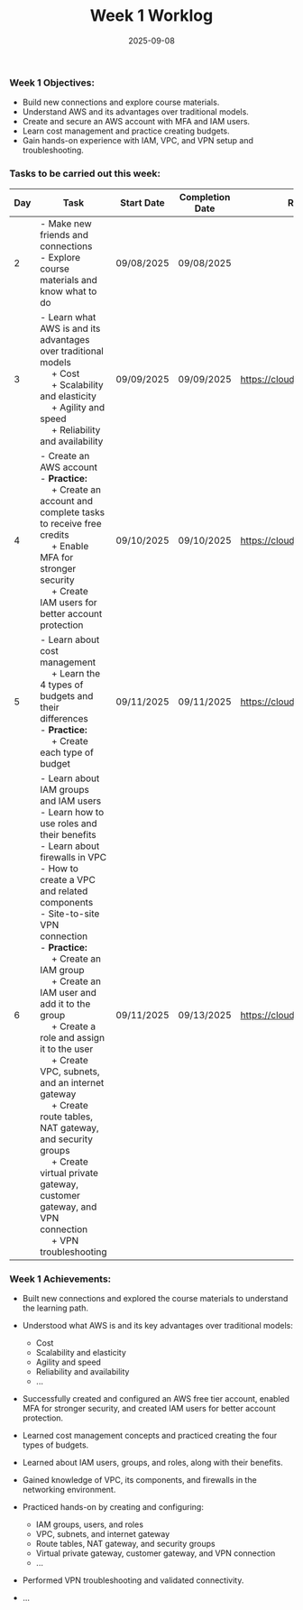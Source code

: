 ﻿---
title: "Week 1 Worklog"
date: "2025-09-08"
weight: 1
chapter: false
pre: " <b> 1.1. </b> "
---


### Week 1 Objectives:

* Build new connections and explore course materials.
* Understand AWS and its advantages over traditional models.
* Create and secure an AWS account with MFA and IAM users.
* Learn cost management and practice creating budgets.
* Gain hands-on experience with IAM, VPC, and VPN setup and troubleshooting.

### Tasks to be carried out this week:
| Day | Task                                                                                                                                                                                                   | Start Date | Completion Date | Reference Material                        |
| --- | ------------------------------------------------------------------------------------------------------------------------------------------------------------------------------------------------------ | ---------- | --------------- | ----------------------------------------- |
| 2   | - Make new friends and connections <br> - Explore course materials and know what to do                                                                                                   | 09/08/2025 | 09/08/2025      |
| 3   | - Learn what AWS is and its advantages over traditional models <br>&emsp; + Cost <br>&emsp; + Scalability and elasticity <br>&emsp; + Agility and speed <br>&emsp; + Reliability and availability <br>                                      | 09/09/2025 | 09/09/2025      | <https://cloudjourney.awsstudygroup.com/> |
| 4   | - Create an AWS account <br> - **Practice:** <br>&emsp; + Create an account and complete tasks to receive free credits <br>&emsp; + Enable MFA for stronger security <br> &emsp; + Create IAM users for better account protection | 09/10/2025 | 09/10/2025      | <https://cloudjourney.awsstudygroup.com/> |
| 5   | - Learn about cost management <br>&emsp; + Learn the 4 types of budgets and their differences <br> - **Practice:** <br>&emsp; + Create each type of budget <br>                           | 09/11/2025 | 09/11/2025      | <https://cloudjourney.awsstudygroup.com/> |
| 6   | - Learn about IAM groups and IAM users <br> - Learn how to use roles and their benefits <br> - Learn about firewalls in VPC <br> - How to create a VPC and related components <br> - Site-to-site VPN connection <br> - **Practice:** <br>&emsp; + Create an IAM group <br>&emsp; + Create an IAM user and add it to the group <br>&emsp; + Create a role and assign it to the user <br>&emsp; + Create VPC, subnets, and an internet gateway <br>&emsp; + Create route tables, NAT gateway, and security groups <br>&emsp; + Create virtual private gateway, customer gateway, and VPN connection <br>&emsp; + VPN troubleshooting                                                                                 | 09/11/2025 | 09/13/2025      | <https://cloudjourney.awsstudygroup.com/> |


### Week 1 Achievements:

* Built new connections and explored the course materials to understand the learning path.

* Understood what AWS is and its key advantages over traditional models:
  * Cost
  * Scalability and elasticity
  * Agility and speed
  * Reliability and availability
  * ...

* Successfully created and configured an AWS free tier account, enabled MFA for stronger security, and created IAM users for better account protection.

* Learned cost management concepts and practiced creating the four types of budgets.

* Learned about IAM users, groups, and roles, along with their benefits.

* Gained knowledge of VPC, its components, and firewalls in the networking environment.

* Practiced hands-on by creating and configuring:
  * IAM groups, users, and roles
  * VPC, subnets, and internet gateway
  * Route tables, NAT gateway, and security groups
  * Virtual private gateway, customer gateway, and VPN connection
  * ...

* Performed VPN troubleshooting and validated connectivity.
* ...
